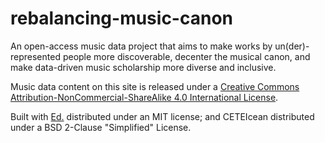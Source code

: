 # rebalancing-music-canon
An open-access music data project that aims to make works by un(der)-represented people more discoverable, decenter the musical canon, and make data-driven music scholarship more diverse and inclusive.

Music data content on this site is released under a [Creative Commons Attribution-NonCommercial-ShareAlike 4.0 International License](https://creativecommons.org/licenses/by-nc-sa/4.0/).

Built with [Ed.](https://jekyllthemes.io/theme/ed) distributed under an MIT license; and CETEIcean distributed under a BSD 2-Clause "Simplified" License.
